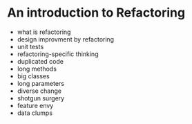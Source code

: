 # An introduction to Refactoring

- what is refactoring
- design improvment by refactoring
- unit tests
- refactoring-specific thinking
- duplicated code
- long methods
- big classes
- long parameters
- diverse change
- shotgun surgery
- feature envy
- data clumps
